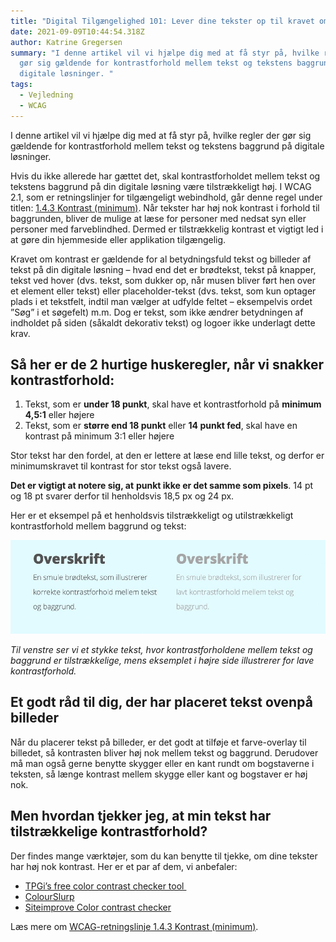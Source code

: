 ```yaml
---
title: "Digital Tilgængelighed 101: Lever dine tekster op til kravet om kontrast? "
date: 2021-09-09T10:44:54.318Z
author: Katrine Gregersen
summary: "I denne artikel vil vi hjælpe dig med at få styr på, hvilke regler der
  gør sig gældende for kontrastforhold mellem tekst og tekstens baggrund på
  digitale løsninger. "
tags:
  - Vejledning
  - WCAG
---
```

I denne artikel vil vi hjælpe dig med at få styr på, hvilke regler der gør sig gældende for kontrastforhold mellem tekst og tekstens baggrund på digitale løsninger. 

Hvis du ikke allerede har gættet det, skal kontrastforholdet mellem tekst og tekstens baggrund på din digitale løsning være tilstrækkeligt høj. I WCAG 2.1, som er retningslinjer for tilgængeligt webindhold, går denne regel under titlen: [1.4.3 Kontrast (minimum)](https://www.w3.org/TR/UNDERSTANDING-WCAG20/visual-audio-contrast-contrast.html). Når tekster har høj nok kontrast i forhold til baggrunden, bliver de mulige at læse for personer med nedsat syn eller personer med farveblindhed. Dermed er tilstrækkelig kontrast et vigtigt led i at gøre din hjemmeside eller applikation tilgængelig. 

Kravet om kontrast er gældende for al betydningsfuld tekst og billeder af tekst på din digitale løsning – hvad end det er brødtekst, tekst på knapper, tekst ved hover (dvs. tekst, som dukker op, når musen bliver ført hen over et element eller tekst) eller placeholder-tekst (dvs. tekst, som kun optager plads i et tekstfelt, indtil man vælger at udfylde feltet – eksempelvis ordet ”Søg” i et søgefelt) m.m. Dog er tekst, som ikke ændrer betydningen af indholdet på siden (såkaldt dekorativ tekst) og logoer ikke underlagt dette krav. 

## **Så her er de 2 hurtige huskeregler, når vi snakker kontrastforhold:** 

1. Tekst, som er **under 18 punkt**, skal have et kontrastforhold på **minimum 4,5:1** eller højere
2. Tekst, som er **større end 18 punkt** eller **14 punkt fed**, skal have en kontrast på minimum 3:1 eller højere

Stor tekst har den fordel, at den er lettere at læse end lille tekst, og derfor er minimumskravet til kontrast for stor tekst også lavere. 

**Det er vigtigt at notere sig, at** **punkt ikke er det samme som pixels**. 14 pt og 18 pt svarer derfor til henholdsvis 18,5 px og 24 px.  

Her er et eksempel på et henholdsvis tilstrækkeligt og utilstrækkeligt kontrastforhold mellem baggrund og tekst:

![Til venstre findes et stykke tekst, hvor kontrastforholdene mellem tekst og baggrund er tilstrækkelige, mens teksteksemplet i højre side illustrerer for lave kontrastforhold.](/img/billede1.jpg "Eksempel på kontrastforhold for tekst ")

*Til venstre ser vi et stykke tekst, hvor kontrastforholdene mellem tekst og baggrund er tilstrækkelige, mens eksemplet i højre side illustrerer for lave kontrastforhold.*   

## **Et godt råd til dig, der har placeret tekst ovenpå billeder**

Når du placerer tekst på billeder, er det godt at tilføje et farve-overlay til billedet, så kontrasten bliver høj nok mellem tekst og baggrund. Derudover må man også gerne benytte skygger eller en kant rundt om bogstaverne i teksten, så længe kontrast mellem skygge eller kant og bogstaver er høj nok.

## **Men hvordan tjekker jeg, at min tekst har tilstrækkelige kontrastforhold?** 

Der findes mange værktøjer, som du kan benytte til tjekke, om dine tekster har høj nok kontrast. Her er et par af dem, vi anbefaler:

* [TPGi’s free color contrast checker tool ](https://www.tpgi.com/color-contrast-checker/)
* [ColourSlurp](https://colorslurp.com/)
* [Siteimprove Color contrast checker](https://siteimprove.com/en/accessibility/color-contrast-checker/) 

Læs mere om [WCAG-retningslinje 1.4.3 Kontrast (minimum)](https://www.w3.org/TR/UNDERSTANDING-WCAG20/visual-audio-contrast-contrast.html).